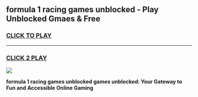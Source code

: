 
## formula 1 racing games unblocked - Play Unblocked Gmaes & Free
<h3>
<a href="https://news.freeplayer.one?title=formula_1_racing_games_unblocked&ref=23F">CLICK TO PLAY</a></h3>
<hr>

<h3>
<a href="https://news.freeplayer.one?title=formula_1_racing_games_unblocked&ref=23F">CLICK 2 PLAY</a>
  
</h3>

<a href="https://news.freeplayer.one?title=formula_1_racing_games_unblocked&ref=23F/"><img src="https://clearcache.store/games.png"></a>


**formula 1 racing games unblocked games unblocked: Your Gateway to Fun and Accessible Online Gaming**
